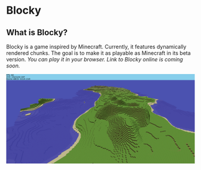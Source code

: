 # Blocky
## What is Blocky?
Blocky is a game inspired by Minecraft. Currently, it features dynamically rendered chunks. The goal is to make it as playable as Minecraft in its beta version. *You can play it in your browser.* *Link to Blocky online is coming soon.*

![Demo](demo.png)
